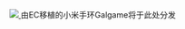 <a href="https://astrobox.online/open?source=res&res=资源名称&provider=official" target="_blank" rel="noopener noreferrer">
  <img src="https://astrobox.online/goab/en/white.svg">
</a>
由EC移植的小米手环Galgame将于此处分发
